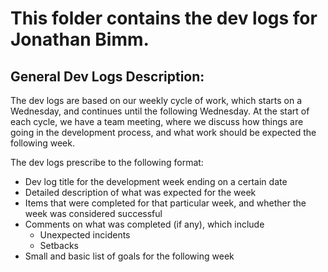 # This folder contains the dev logs for Jonathan Bimm. #

## General Dev Logs Description: ##

The dev logs are based on our weekly cycle of work, which starts on a Wednesday, and continues until the following Wednesday. At the start of each cycle, we have a team meeting, where we discuss how things are going in the development process, and what work should be expected the following week.

  The dev logs prescribe to the following format:
  - Dev log title for the development week ending on a certain date
  - Detailed description of what was expected for the week
  - Items that were completed for that particular week, and whether the week was considered successful
  - Comments on what was completed (if any), which include
      - Unexpected incidents
      - Setbacks
  - Small and basic list of goals for the following week
